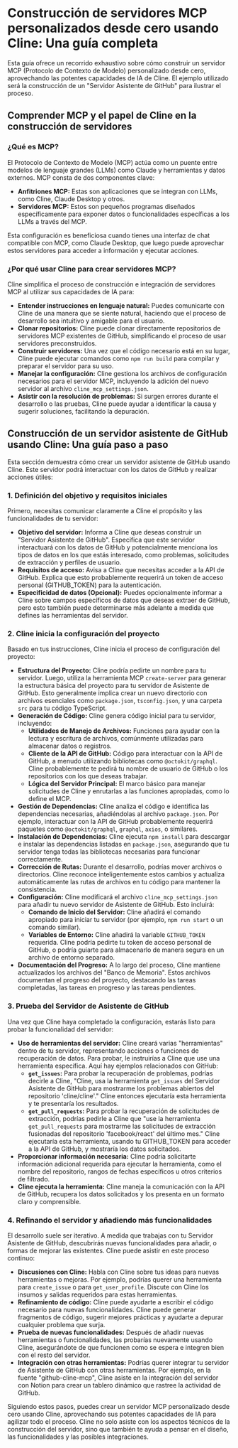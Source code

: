 # Construcción de servidores MCP personalizados desde cero usando Cline: Una guía completa

Esta guía ofrece un recorrido exhaustivo sobre cómo construir un servidor MCP (Protocolo de Contexto de Modelo) personalizado desde cero, aprovechando las potentes capacidades de IA de Cline. El ejemplo utilizado será la construcción de un "Servidor Asistente de GitHub" para ilustrar el proceso.

## Comprender MCP y el papel de Cline en la construcción de servidores

### ¿Qué es MCP?

El Protocolo de Contexto de Modelo (MCP) actúa como un puente entre modelos de lenguaje grandes (LLMs) como Claude y herramientas y datos externos. MCP consta de dos componentes clave:

-   **Anfitriones MCP:** Estas son aplicaciones que se integran con LLMs, como Cline, Claude Desktop y otros.
-   **Servidores MCP:** Estos son pequeños programas diseñados específicamente para exponer datos o funcionalidades específicas a los LLMs a través del MCP.

Esta configuración es beneficiosa cuando tienes una interfaz de chat compatible con MCP, como Claude Desktop, que luego puede aprovechar estos servidores para acceder a información y ejecutar acciones.

### ¿Por qué usar Cline para crear servidores MCP?

Cline simplifica el proceso de construcción e integración de servidores MCP al utilizar sus capacidades de IA para:

-   **Entender instrucciones en lenguaje natural:** Puedes comunicarte con Cline de una manera que se siente natural, haciendo que el proceso de desarrollo sea intuitivo y amigable para el usuario.
-   **Clonar repositorios:** Cline puede clonar directamente repositorios de servidores MCP existentes de GitHub, simplificando el proceso de usar servidores preconstruidos.
-   **Construir servidores:** Una vez que el código necesario está en su lugar, Cline puede ejecutar comandos como `npm run build` para compilar y preparar el servidor para su uso.
-   **Manejar la configuración:** Cline gestiona los archivos de configuración necesarios para el servidor MCP, incluyendo la adición del nuevo servidor al archivo `cline_mcp_settings.json`.
-   **Asistir con la resolución de problemas:** Si surgen errores durante el desarrollo o las pruebas, Cline puede ayudar a identificar la causa y sugerir soluciones, facilitando la depuración.

## Construcción de un servidor asistente de GitHub usando Cline: Una guía paso a paso

Esta sección demuestra cómo crear un servidor asistente de GitHub usando Cline. Este servidor podrá interactuar con los datos de GitHub y realizar acciones útiles:

### 1. Definición del objetivo y requisitos iniciales

Primero, necesitas comunicar claramente a Cline el propósito y las funcionalidades de tu servidor:

-   **Objetivo del servidor:** Informa a Cline que deseas construir un "Servidor Asistente de GitHub". Especifica que este servidor interactuará con los datos de GitHub y potencialmente menciona los tipos de datos en los que estás interesado, como problemas, solicitudes de extracción y perfiles de usuario.
-   **Requisitos de acceso:** Avisa a Cline que necesitas acceder a la API de GitHub. Explica que esto probablemente requerirá un token de acceso personal (GITHUB_TOKEN) para la autenticación.
-   **Especificidad de datos (Opcional):** Puedes opcionalmente informar a Cline sobre campos específicos de datos que deseas extraer de GitHub, pero esto también puede determinarse más adelante a medida que defines las herramientas del servidor.

### 2. Cline inicia la configuración del proyecto

Basado en tus instrucciones, Cline inicia el proceso de configuración del proyecto:
-   **Estructura del Proyecto:** Cline podría pedirte un nombre para tu servidor. Luego, utiliza la herramienta MCP `create-server` para generar la estructura básica del proyecto para tu servidor de Asistente de GitHub. Esto generalmente implica crear un nuevo directorio con archivos esenciales como `package.json`, `tsconfig.json`, y una carpeta `src` para tu código TypeScript.
-   **Generación de Código:** Cline genera código inicial para tu servidor, incluyendo:
    -   **Utilidades de Manejo de Archivos:** Funciones para ayudar con la lectura y escritura de archivos, comúnmente utilizadas para almacenar datos o registros.
    -   **Cliente de la API de GitHub:** Código para interactuar con la API de GitHub, a menudo utilizando bibliotecas como `@octokit/graphql`. Cline probablemente te pedirá tu nombre de usuario de GitHub o los repositorios con los que deseas trabajar.
    -   **Lógica del Servidor Principal:** El marco básico para manejar solicitudes de Cline y enrutarlas a las funciones apropiadas, como lo define el MCP.
-   **Gestión de Dependencias:** Cline analiza el código e identifica las dependencias necesarias, añadiéndolas al archivo `package.json`. Por ejemplo, interactuar con la API de GitHub probablemente requerirá paquetes como `@octokit/graphql`, `graphql`, `axios`, o similares.
-   **Instalación de Dependencias:** Cline ejecuta `npm install` para descargar e instalar las dependencias listadas en `package.json`, asegurando que tu servidor tenga todas las bibliotecas necesarias para funcionar correctamente.
-   **Corrección de Rutas:** Durante el desarrollo, podrías mover archivos o directorios. Cline reconoce inteligentemente estos cambios y actualiza automáticamente las rutas de archivos en tu código para mantener la consistencia.
-   **Configuración:** Cline modificará el archivo `cline_mcp_settings.json` para añadir tu nuevo servidor de Asistente de GitHub. Esto incluirá:
    -   **Comando de Inicio del Servidor:** Cline añadirá el comando apropiado para iniciar tu servidor (por ejemplo, `npm run start` o un comando similar).
    -   **Variables de Entorno:** Cline añadirá la variable `GITHUB_TOKEN` requerida. Cline podría pedirte tu token de acceso personal de GitHub, o podría guiarte para almacenarlo de manera segura en un archivo de entorno separado.
-   **Documentación del Progreso:** A lo largo del proceso, Cline mantiene actualizados los archivos del "Banco de Memoria". Estos archivos documentan el progreso del proyecto, destacando las tareas completadas, las tareas en progreso y las tareas pendientes.

### 3. Prueba del Servidor de Asistente de GitHub

Una vez que Cline haya completado la configuración, estarás listo para probar la funcionalidad del servidor:
- **Uso de herramientas del servidor:** Cline creará varias "herramientas" dentro de tu servidor, representando acciones o funciones de recuperación de datos. Para probar, le instruirías a Cline que use una herramienta específica. Aquí hay ejemplos relacionados con GitHub:
    - **`get_issues`:** Para probar la recuperación de problemas, podrías decirle a Cline, "Cline, usa la herramienta `get_issues` del Servidor Asistente de GitHub para mostrarme los problemas abiertos del repositorio 'cline/cline'." Cline entonces ejecutaría esta herramienta y te presentaría los resultados.
    - **`get_pull_requests`:** Para probar la recuperación de solicitudes de extracción, podrías pedirle a Cline que "use la herramienta `get_pull_requests` para mostrarme las solicitudes de extracción fusionadas del repositorio 'facebook/react' del último mes." Cline ejecutaría esta herramienta, usando tu GITHUB_TOKEN para acceder a la API de GitHub, y mostraría los datos solicitados.
- **Proporcionar información necesaria:** Cline podría solicitarte información adicional requerida para ejecutar la herramienta, como el nombre del repositorio, rangos de fechas específicos u otros criterios de filtrado.
- **Cline ejecuta la herramienta:** Cline maneja la comunicación con la API de GitHub, recupera los datos solicitados y los presenta en un formato claro y comprensible.

### 4. Refinando el servidor y añadiendo más funcionalidades

El desarrollo suele ser iterativo. A medida que trabajas con tu Servidor Asistente de GitHub, descubrirás nuevas funcionalidades para añadir, o formas de mejorar las existentes. Cline puede asistir en este proceso continuo:

- **Discusiones con Cline:** Habla con Cline sobre tus ideas para nuevas herramientas o mejoras. Por ejemplo, podrías querer una herramienta para `create_issue` o para `get_user_profile`. Discute con Cline los insumos y salidas requeridos para estas herramientas.
- **Refinamiento de código:** Cline puede ayudarte a escribir el código necesario para nuevas funcionalidades. Cline puede generar fragmentos de código, sugerir mejores prácticas y ayudarte a depurar cualquier problema que surja.
- **Prueba de nuevas funcionalidades:** Después de añadir nuevas herramientas o funcionalidades, las probarías nuevamente usando Cline, asegurándote de que funcionen como se espera e integren bien con el resto del servidor.
- **Integración con otras herramientas:** Podrías querer integrar tu servidor de Asistente de GitHub con otras herramientas. Por ejemplo, en la fuente "github-cline-mcp", Cline asiste en la integración del servidor con Notion para crear un tablero dinámico que rastree la actividad de GitHub.

Siguiendo estos pasos, puedes crear un servidor MCP personalizado desde cero usando Cline, aprovechando sus potentes capacidades de IA para agilizar todo el proceso. Cline no solo asiste con los aspectos técnicos de la construcción del servidor, sino que también te ayuda a pensar en el diseño, las funcionalidades y las posibles integraciones.